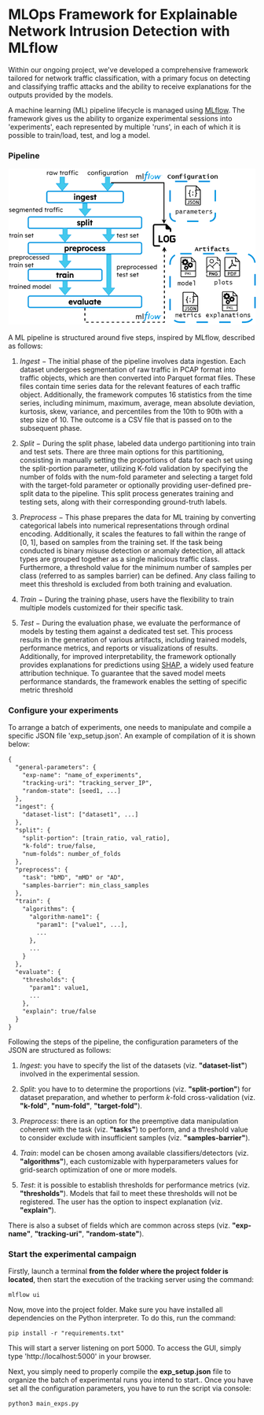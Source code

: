 # MLOps Framework for Explainable Network Intrusion Detection with MLflow

Within our ongoing project, we've developed a comprehensive framework tailored for network traffic classification, with a primary focus on detecting and classifying traffic attacks and the ability to receive explanations for the outputs provided by the models.

A machine learning (ML) pipeline lifecycle is managed using [MLflow](https://mlflow.org/). The framework gives us the ability to organize experimental sessions into 'experiments', each represented by multiple 'runs', in each of which it is possible to train/load, test, and log a model.

### Pipeline

![](img/pipeline-overview-paper-vert-large.png)

A ML pipeline is structured around five steps, inspired by MLflow, described as follows:

1. *Ingest* $-$ The initial phase of the pipeline involves data ingestion. Each dataset undergoes segmentation of raw traffic in PCAP format into traffic objects, which are then converted into Parquet format files. These files contain time series data for the relevant features of each traffic object. Additionally, the framework computes 16 statistics from the time series, including minimum, maximum, average, mean absolute deviation, kurtosis, skew, variance, and percentiles from the 10th to 90th with a step size of 10. The outcome is a CSV file that is passed on to the subsequent phase.

2. *Split* $-$ During the split phase, labeled data undergo partitioning into train and test sets. There are three main options for this partitioning, consisting in manually setting the proportions of data for each set using the split-portion parameter, utilizing K-fold validation by specifying the number of folds with the num-fold parameter and selecting a target fold with the target-fold parameter or optionally providing user-defined pre-split data to the pipeline. This split process generates training and testing sets, along with their corresponding ground-truth labels.

3. *Preprocess* $-$ This phase prepares the data for ML training by converting categorical labels into numerical representations through ordinal encoding. Additionally, it scales the features to fall within the range of [0, 1], based on samples from the training set. If the task being conducted is binary misuse detection or anomaly detection, all attack types are grouped together as a single malicious traffic class. Furthermore, a threshold value for the minimum number of samples per class (referred to as samples barrier) can be defined. Any class failing to meet this threshold is excluded from both training and evaluation.

4. *Train* $-$ During the training phase, users have the flexibility to train multiple models customized for their specific task.

5. *Test* $-$ During the evaluation phase, we evaluate the performance of models by testing them against a dedicated test set. This process results in the generation of various artifacts, including trained models, performance metrics, and reports or visualizations of results. Additionally, for improved interpretability, the framework optionally provides explanations for predictions using [SHAP](https://shap.readthedocs.io/en/latest/index.html), a widely used feature attribution technique. To guarantee that the saved model meets performance standards, the framework enables the setting of specific metric threshold


### Configure your experiments

To arrange a batch of experiments, one needs to manipulate and compile a specific JSON file 'exp_setup.json'. An example of compilation of it is shown below:


```
{
  "general-parameters": {
    "exp-name": "name_of_experiments",
    "tracking-uri": "tracking_server_IP",
    "random-state": [seed1, ...]
  },
  "ingest": {
    "dataset-list": ["dataset1", ...]
  },
  "split": {
    "split-portion": [train_ratio, val_ratio],
    "k-fold": true/false,
    "num-folds": number_of_folds
  },
  "preprocess": {
    "task": "bMD", "mMD" or "AD",
    "samples-barrier": min_class_samples
  },
  "train": {
    "algorithms": {
      "algorithm-name1": {
        "param1": ["value1", ...],
        ...
      },
      ...
    }
  },
  "evaluate": {
    "thresholds": {
      "param1": value1,
      ...
    },
    "explain": true/false
  }
}
```

Following the steps of the pipeline, the configuration parameters of the JSON are structured as follows:

1. *Ingest*: you have to specify the list of the datasets (viz. **"dataset-list"**) involved in the experimental session.

2. *Split*: you have to to determine the proportions (viz. **"split-portion"**) for dataset preparation, and whether to perform $k$-fold cross-validation (viz. **"k-fold"**, **"num-fold"**, **"target-fold"**).

3. *Preprocess*: there is an option for the preemptive data manipulation coherent with the task (viz. **"tasks"**) to perform, and a threshold value to consider exclude with insufficient samples (viz. **"samples-barrier"**).

4. *Train*: model can be chosen among available classifiers/detectors (viz. **"algorithms"**), each customizable with hyperparameters values for grid-search optimization of one or more models.

5. *Test*: it is possible to establish thresholds for performance metrics (viz. **"thresholds"**). Models that fail to meet these thresholds will not be registered. The user has the option to inspect explanation (viz. **"explain"**).

There is also a subset of fields which are common across steps (viz. **"exp-name"**, **"tracking-uri"**, **"random-state"**).


### Start the experimental campaign

Firstly, launch a terminal **from the folder where the project folder is located**, then start the execution of the tracking server using the command:

```
mlflow ui
```

Now, move into the project folder. Make sure you have installed all dependencies on the Python interpreter. To do this, run the command:

```
pip install -r "requirements.txt"
```

This will start a server listening on port 5000. To access the GUI, simply type 'http://localhost:5000' in your browser.

Next, you simply need to properly compile the **exp_setup.json** file to organize the batch of experimental runs you intend to start.. Once you have set all the configuration parameters, you have to run the script via console:

```
python3 main_exps.py
```
